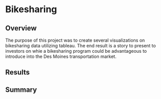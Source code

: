 # Bikesharing

## Overview 
The purpose of this project was to create several visualizations on bikesharing data utilizing tableau. The end result is a story to present to investors on whie a bikesharing program could be advantageous to introduce into the Des Moines transportation market. 

## Results 

## Summary 
